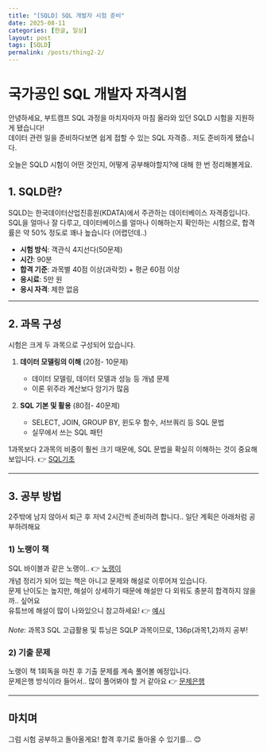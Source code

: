 ```yaml
---
title: "[SQLD] SQL 개발자 시험 준비"
date: 2025-08-11
categories: [한글, 일상]
layout: post
tags: [SQLD]
permalink: /posts/thing2-2/
---
```


# 국가공인 SQL 개발자 자격시험  

안녕하세요, 부트캠프 SQL 과정을 마치자마자 마침 올라와 있던 SQLD 시험을 지원하게 됐습니다!  
데이터 관련 일을 준비하다보면 쉽게 접할 수 있는 SQL 자격증.. 저도 준비하게 됐습니다.  

오늘은 SQLD 시험이 어떤 것인지, 어떻게 공부해야할지?에 대해 한 번 정리해볼게요. 

## 1. SQLD란?

SQLD는 한국데이터산업진흥원(KDATA)에서 주관하는 데이터베이스 자격증입니다.   
SQL을 얼마나 잘 다루고, 데이터베이스를 얼마나 이해하는지 확인하는 시험으로, 합격률은 약 50% 정도로 꽤나 높습니다 (어렵던데..)  

- **시험 방식**: 객관식 4지선다(50문제)
- **시간**: 90분 
- **합격 기준**: 과목별 40점 이상(과락컷) + 평균 60점 이상
- **응시료**: 5만 원
- **응시 자격**: 제한 없음

---

## 2. 과목 구성

시험은 크게 두 과목으로 구성되어 있습니다.

1. **데이터 모델링의 이해** (20점- 10문제)  
   - 데이터 모델링, 데이터 모델과 성능 등 개념 문제  
   - 이론 위주라 계산보다 암기가 많음
   
2. **SQL 기본 및 활용** (80점- 40문제)  
   - SELECT, JOIN, GROUP BY, 윈도우 함수, 서브쿼리 등 SQL 문법  
   - 실무에서 쓰는 SQL 패턴  

1과목보다 2과목의 비중이 훨씬 크기 때문에, SQL 문법을 확실히 이해하는 것이 중요해 보입니다. 👉 [SQL기초](https://snhzyn.github.io/posts/task2-2)

---

## 3. 공부 방법

2주밖에 남지 않아서 퇴근 후 저녁 2시간씩 준비하려 합니다.. 일단 계획은 아래처럼 공부하려해요  

### 1) 노랭이 책  
SQL 바이블과 같은 노랭이.. 👉 [노랭이](https://www.yes24.com/product/goods/33524934)  
개념 정리가 되어 있는 책은 아니고 문제와 해설로 이루어져 있습니다.  
문제 난이도는 높지만, 해설이 상세하기 때문에 해설만 다 외워도 충분히 합격하지 않을까.. 싶어요  
유튜브에 해설이 많이 나와있으니 참고하세요! 👉 [예시](https://www.youtube.com/watch?v=_dx3fPb766E&list=PLlCujDgOz8x4JN2wHKbmlM8bFan-WaKj5)  

_Note_: 과목3 SQL 고급활용 및 튜닝은 SQLP 과목이므로, 136p(과목1,2)까지 공부!  

### 2) 기출 문제
노랭이 책 1회독을 마친 후 기출 문제를 계속 풀어볼 예정입니다.  
문제은행 방식이라 들어서.. 많이 풀어봐야 할 거 같아요 👉 [문제은행](https://www.sqld.kr/main)

---

## 마치며

그럼 시험 공부하고 돌아올게요! 합격 후기로 돌아올 수 있기를... 😊
